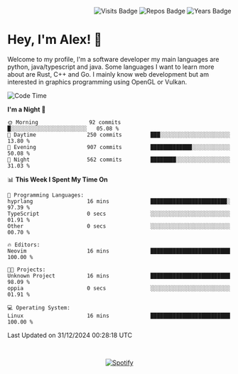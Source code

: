 <p align="right">
  <img src="https://badges.pufler.dev/visits/Alextibtab/Alextibtab" alt="Visits Badge">
  <img src="https://badges.pufler.dev/repos/Alextibtab/" alt="Repos Badge">
  <img src="https://badges.pufler.dev/years/Alextibtab/" alt="Years Badge">
</p>

<h1 align="left">Hey, I'm Alex! 💽 </h1>

Welcome to my profile, I'm a software developer my main languages are python, java/typescript and java. Some languages I want to learn more about are Rust, C++ and Go. I mainly know web development but am interested in graphics programming using OpenGL or Vulkan.

<!--START_SECTION:waka-->
![Code Time](http://img.shields.io/badge/Code%20Time-110%20hrs%204%20mins-blue)

**I'm a Night 🦉** 

```text
🌞 Morning                92 commits          █░░░░░░░░░░░░░░░░░░░░░░░░   05.08 % 
🌆 Daytime                250 commits         ███░░░░░░░░░░░░░░░░░░░░░░   13.80 % 
🌃 Evening                907 commits         █████████████░░░░░░░░░░░░   50.08 % 
🌙 Night                  562 commits         ████████░░░░░░░░░░░░░░░░░   31.03 % 
```


📊 **This Week I Spent My Time On** 

```text
💬 Programming Languages: 
hyprlang                 16 mins             ████████████████████████░   97.39 % 
TypeScript               0 secs              ░░░░░░░░░░░░░░░░░░░░░░░░░   01.91 % 
Other                    0 secs              ░░░░░░░░░░░░░░░░░░░░░░░░░   00.70 % 

🔥 Editors: 
Neovim                   16 mins             █████████████████████████   100.00 % 

🐱‍💻 Projects: 
Unknown Project          16 mins             █████████████████████████   98.09 % 
oppia                    0 secs              ░░░░░░░░░░░░░░░░░░░░░░░░░   01.91 % 

💻 Operating System: 
Linux                    16 mins             █████████████████████████   100.00 % 
```


 Last Updated on 31/12/2024 00:28:18 UTC
<!--END_SECTION:waka-->
&nbsp;<div align="center">
  [![Spotify](https://spotify-now-playing-wine-six.vercel.app/api/spotify?border_color=ffffff)](https://open.spotify.com/user/pmo1v2ejnt42kgp5jar5drtag)
</div>

